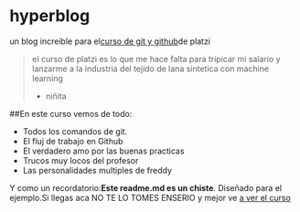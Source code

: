 # hyperblog

un blog increible para el[curso de git y github](https://platzi.com/clases/1557-git-github/19977-readmemd-es-una-excelente-practica/ )de platzi
> el curso de platzi es lo que me hace falta para tripicar mi salario y lanzarme a la industria del tejido de lana sintetica con machine learning
>- niñita

##En este curso vemos de todo:
* Todos los comandos de git.
* El fluj de trabajo en Github
* El verdadero amo por las buenas practicas
* Trucos muy locos del profesor
* Las personalidades multiples de freddy

Y como un recordatorio:**Este readme.md es un chiste**. Diseñado para el ejemplo.Si llegas aca NO TE LO TOMES ENSERIO y mejor ve [a ver el curso](https://platzi.com/clases/1557-git-github/19977-readmemd-es-una-excelente-practica/)